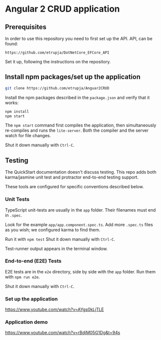 # Angular 2 CRUD application

## Prerequisites

In order to use this repository you need to first set up the API. API, can be found:
```
https://github.com/etrupja/DotNetCore_EFCore_API
```
Set it up, following the instructions on the repository.

## Install npm packages/set up the application


```bash
git clone https://github.com/etrupja/Anguar2CRUD
```
Install the npm packages described in the `package.json` and verify that it works:
```bash
npm install
npm start
```

The `npm start` command first compiles the application, 
then simultaneously re-compiles and runs the `lite-server`.
Both the compiler and the server watch for file changes.

Shut it down manually with `Ctrl-C`.


## Testing

The QuickStart documentation doesn't discuss testing.
This repo adds both karma/jasmine unit test and protractor end-to-end testing support.

These tools are configured for specific conventions described below.

### Unit Tests
TypeScript unit-tests are usually in the `app` folder. Their filenames must end in `.spec`.

Look for the example `app/app.component.spec.ts`.
Add more `.spec.ts` files as you wish; we configured karma to find them.

Run it with `npm test`
Shut it down manually with `Ctrl-C`.

Test-runner output appears in the terminal window.

### End-to-end (E2E) Tests

E2E tests are in the `e2e` directory, side by side with the `app` folder.
Run them with `npm run e2e`.

Shut it down manually with `Ctrl-C`.

### Set up the application
https://www.youtube.com/watch?v=AYgs0kLjTLE

### Application demo
https://www.youtube.com/watch?v=rBdjM05G1Dg&t=94s


